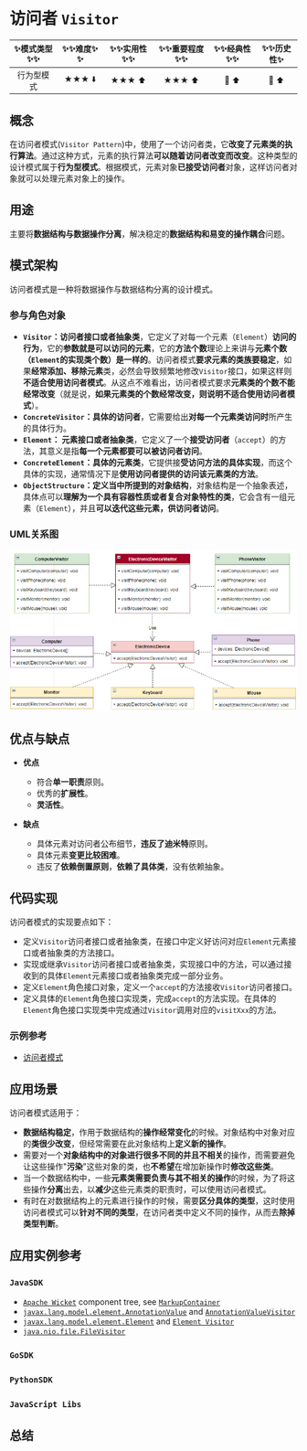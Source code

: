 # 访问者 `Visitor`

| :sparkles:模式类型:sparkles::sparkles:|:sparkles::sparkles:难度:sparkles:  :sparkles: | :sparkles::sparkles:实用性:sparkles::sparkles: | :sparkles::sparkles:重要程度:sparkles::sparkles: |  :sparkles::sparkles:经典性:sparkles::sparkles: | :sparkles::sparkles:历史性:sparkles: |
| :----------------------------------------: | :-----------------------------------------------: | :-------------------------------------------------: | :----------------------------------------------------: | :--------------------------------------------------: | :--------------------------------------: |
|                    行为型模式                        |                ★★★ :arrow_down:                 |                  ★★★ :arrow_up:                   |                    ★★★ :arrow_up:                    |              :green_heart:  :arrow_up:               |        :green_heart:  :arrow_up:         |

## 概念
在访问者模式(`Visitor Pattern`)中，使用了一个访问者类，它**改变了元素类的执行算法**。通过这种方式，元素的执行算法**可以随着访问者改变而改变**。这种类型的设计模式属于**行为型模式**。根据模式，元素对象**已接受访问者**对象，这样访问者对象就可以处理元素对象上的操作。

## 用途
主要将**数据结构与数据操作分离**，解决稳定的**数据结构和易变的操作耦合**问题。

## 模式架构
访问者模式是一种将数据操作与数据结构分离的设计模式。

### 参与角色对象
- **`Visitor`：访问者接口或者抽象类**，它定义了对每一个元素（`Element`）**访问的行为**，它的**参数就是可以访问的元素**，它的**方法个数**理论上来讲与**元素个数（`Element`的实现类个数）是一样的**。访问者模式**要求元素的类族要稳定**，如果**经常添加、移除元素**类，必然会导致频繁地修改`Visitor`接口，如果这样则**不适合使用访问者模式**。从这点不难看出，访问者模式要求**元素类的个数不能经常改变**（就是说，**如果元素类的个数经常改变，则说明不适合使用访问者模式**）。
- **`ConcreteVisitor`：具体的访问者**，它需要给出**对每一个元素类访问时**所产生的具体行为。
- **`Element`： 元素接口或者抽象类**，它定义了一个**接受访问者**（`accept`）的方法，其意义是指**每一个元素都要可以被访问者访问**。
- **`ConcreteElement`：具体的元素类**，它提供接**受访问方法的具体实现**，而这个具体的实现，通常情况下是**使用访问者提供的访问该元素类的方法**。
- **`ObjectStructure`：定义当中所提到的对象结构**，对象结构是一个抽象表述，具体点可以**理解为一个具有容器性质或者复合对象特性的类**，它会含有一组元素（`Element`），并且**可以迭代这些元素，供访问者访问**。


### UML关系图

![1546674847984](../../../.images/1546674847984.png)

## 优点与缺点
+ **优点**
	 - 符合**单一职责**原则。 
	 - 优秀的**扩展性**。 
	 - **灵活性**。
	
+ **缺点**
	- 具体元素对访问者公布细节，**违反了迪米特**原则。
	- 具体元素**变更比较困难**。 
	- 违反了**依赖倒置原则**，**依赖了具体类**，没有依赖抽象。

## 代码实现
访问者模式的实现要点如下：
+ 定义`Visitor`访问者接口或者抽象类，在接口中定义好访问对应`Element`元素接口或者抽象类的方法接口。
+ 实现或继承`Visitor`访问者接口或者抽象类，实现接口中的方法，可以通过接收到的具体`Element`元素接口或者抽象类完成一部分业务。
+ 定义`Element`角色接口对象，定义一个`accept`的方法接收`Visitor`访问者接口。
+ 定义具体的`Element`角色接口实现类，完成`accept`的方法实现。在具体的`Element`角色接口实现类中完成通过`Visitor`调用对应的`visitXxx`的方法。

### 示例参考
+ [访问者模式](./java/io/github/hooj0/visitor)

## 应用场景
访问者模式适用于：
+ **数据结构稳定**，作用于数据结构的**操作经常变化**的时候。对象结构中对象对应的**类很少改变**，但经常需要在此对象结构上**定义新的操作**。 
+ 需要对一个**对象结构中的对象进行很多不同的并且不相关**的操作，而需要避免让这些操作"**污染**"这些对象的类，也**不希望**在增加新操作时**修改这些类**。
+ 当一个数据结构中，一些**元素类需要负责与其不相关的操作**的时候，为了将这些操作**分离**出去，以**减少**这些元素类的职责时，可以使用访问者模式。
+ 有时在对数据结构上的元素进行操作的时候，需要**区分具体的类型**，这时使用访问者模式可以**针对不同的类型**，在访问者类中定义不同的操作，从而去**除掉类型判断**。

## 应用实例参考

### `JavaSDK` 

- [`Apache Wicket`](https://github.com/apache/wicket) component tree, see [`MarkupContainer`](https://github.com/apache/wicket/blob/b60ec64d0b50a611a9549809c9ab216f0ffa3ae3/wicket-core/src/main/java/org/apache/wicket/MarkupContainer.java)
- [`javax.lang.model.element.AnnotationValue`](http://docs.oracle.com/javase/8/docs/api/javax/lang/model/element/AnnotationValue.html) and [`AnnotationValueVisitor`](http://docs.oracle.com/javase/8/docs/api/javax/lang/model/element/AnnotationValueVisitor.html)
- [`javax.lang.model.element.Element`](http://docs.oracle.com/javase/8/docs/api/javax/lang/model/element/Element.html) and [`Element Visitor`](http://docs.oracle.com/javase/8/docs/api/javax/lang/model/element/ElementVisitor.html)
- [`java.nio.file.FileVisitor`](http://docs.oracle.com/javase/8/docs/api/java/nio/file/FileVisitor.html)

### `GoSDK`

### `PythonSDK`

### `JavaScript Libs`


## 总结